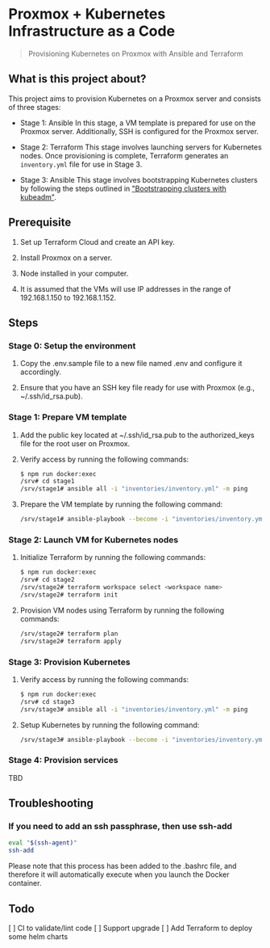 # Proxmox + Kubernetes Infrastructure as a Code

> Provisioning Kubernetes on Proxmox with Ansible and Terraform

## What is this project about?

This project aims to provision Kubernetes on a Proxmox server and consists of three stages:

- Stage 1: Ansible
  In this stage, a VM template is prepared for use on the Proxmox server. Additionally, SSH is configured for the Proxmox server.

- Stage 2: Terraform
  This stage involves launching servers for Kubernetes nodes. Once provisioning is complete, Terraform generates an `inventory.yml` file for use in Stage 3.

- Stage 3: Ansible
  This stage involves bootstrapping Kubernetes clusters by following the steps outlined in ["Bootstrapping clusters with kubeadm"](<https://kubernetes.io/docs/setup/production-environment/tools/kubeadm/>).

## Prerequisite

1. Set up Terraform Cloud and create an API key.

2. Install Proxmox on a server.

3. Node installed in your computer.

4. It is assumed that the VMs will use IP addresses in the range of 192.168.1.150 to 192.168.1.152.

## Steps

### Stage 0: Setup the environment

1. Copy the .env.sample file to a new file named .env and configure it accordingly.

2. Ensure that you have an SSH key file ready for use with Proxmox (e.g., ~/.ssh/id_rsa.pub).

### Stage 1: Prepare VM template

1. Add the public key located at ~/.ssh/id_rsa.pub to the authorized_keys file for the root user on Proxmox.

2. Verify access by running the following commands:

    ```bash
    $ npm run docker:exec
    /srv# cd stage1
    /srv/stage1# ansible all -i "inventories/inventory.yml" -m ping
    ```

3. Prepare the VM template by running the following command:

    ```bash
    /srv/stage1# ansible-playbook --become -i "inventories/inventory.yml" prepare-vm.yml
    ```

### Stage 2: Launch VM for Kubernetes nodes

1. Initialize Terraform by running the following commands:

    ```bash
    $ npm run docker:exec
    /srv# cd stage2
    /srv/stage2# terraform workspace select <workspace name>
    /srv/stage2# terraform init
    ```

2. Provision VM nodes using Terraform by running the following commands:

    ```bash
    /srv/stage2# terraform plan
    /srv/stage2# terraform apply
    ```

### Stage 3: Provision Kubernetes

1. Verify access by running the following commands:

    ```bash
    $ npm run docker:exec
    /srv# cd stage3
    /srv/stage3# ansible all -i "inventories/inventory.yml" -m ping
    ```

2. Setup Kubernetes by running the following command:

    ```bash
    /srv/stage3# ansible-playbook --become -i "inventories/inventory.yml" setup-kubernetes.yml
    ```

### Stage 4: Provision services

TBD

## Troubleshooting

### If you need to add an ssh passphrase, then use ssh-add

```bash
eval "$(ssh-agent)"
ssh-add
```

Please note that this process has been added to the .bashrc file, and therefore it will automatically execute when you launch the Docker container.

## Todo

[ ] CI to validate/lint code
[ ] Support upgrade
[ ] Add Terraform to deploy some helm charts
